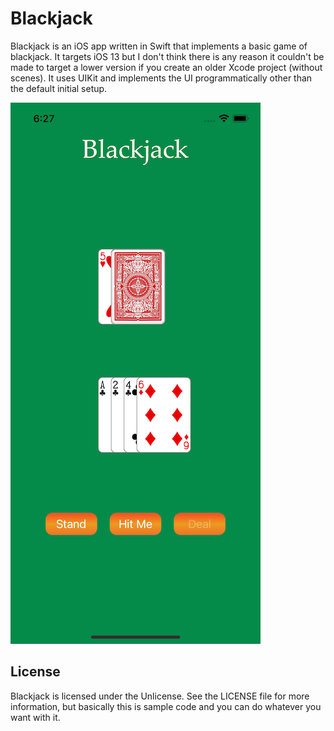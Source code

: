 # Blackjack

Blackjack is an iOS app written in Swift that implements a basic game of blackjack. It targets iOS 13 but I don't think there is any reason it couldn't be made to target a lower version if you create an older Xcode project (without scenes). It uses UIKit and implements the UI programmatically other than the default initial setup.




<img src="Screenshot.png" style="margin-right: 60px;">


## License

Blackjack is licensed under the Unlicense. See the LICENSE file for more information, but basically this is sample code and you can do whatever you want with it.
